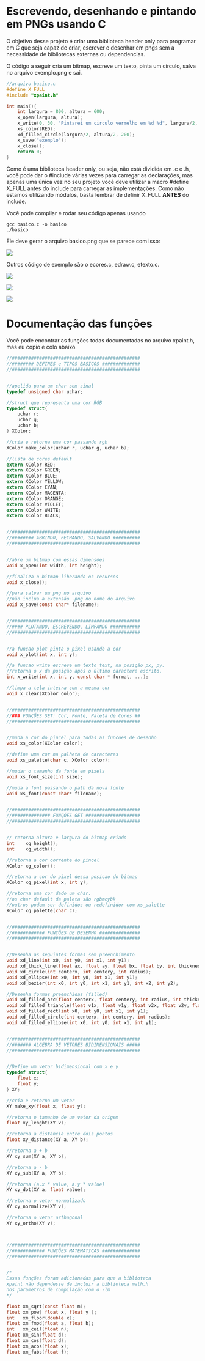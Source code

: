 
# Escrevendo, desenhando e pintando em PNGs usando C

O objetivo desse projeto é criar uma biblioteca header only para programar em C que seja capaz de criar, escrever e desenhar em pngs sem a necessidade de bibliotecas externas ou dependencias.

O código a seguir cria um bitmap, escreve um texto, pinta um círculo, salva no arquivo exemplo.png e sai.

```c
//arquivo basico.c
#define X_FULL
#include "xpaint.h"

int main(){
    int largura = 800, altura = 600;
    x_open(largura, altura);
    x_write(0, 30, "Pintarei um circulo vermelho em %d %d", largura/2, altura/2);
    xs_color(RED);
    xd_filled_circle(largura/2, altura/2, 200);
    x_save("exemplo");
    x_close();
    return 0;
}
```

Como é uma biblioteca header only, ou seja, não está dividida em .c e .h, você pode dar o #include várias vezes para carregar as declarações, mas apenas uma única vez no seu projeto você deve utilizar a macro #define X_FULL antes do include para carregar as implementações. Como não estamos utilizando módulos, basta lembrar de definir X_FULL **ANTES** do include.

Você pode compilar e rodar seu código apenas usando

```
gcc basico.c -o basico
./basico
```

Ele deve gerar o arquivo basico.png que se parece com isso:

![](exemplo.png)

Outros código de exemplo são o ecores.c, edraw.c, etexto.c.

![](figuras/ecores.png)

![](figuras/etexto.png)

![](figuras/edraw.png)


# Documentação das funções

Você pode encontrar as funções todas documentadas no arquivo xpaint.h, mas eu copio e colo abaixo.

```c
//###############################################
//######## DEFINES e TIPOS BASICOS ##############
//###############################################


//apelido para um char sem sinal
typedef unsigned char uchar;

//struct que representa uma cor RGB
typedef struct{
    uchar r;
    uchar g;
    uchar b;
} XColor;

//cria e retorna uma cor passando rgb
XColor make_color(uchar r, uchar g, uchar b);

//lista de cores default
extern XColor RED;
extern XColor GREEN;
extern XColor BLUE;
extern XColor YELLOW;
extern XColor CYAN;
extern XColor MAGENTA;
extern XColor ORANGE;
extern XColor VIOLET;
extern XColor WHITE;
extern XColor BLACK;


//###############################################
//######## ABRINDO, FECHANDO, SALVANDO ##########
//###############################################


//abre um bitmap com essas dimensões
void x_open(int width, int height);

//finaliza o bitmap liberando os recursos
void x_close();

//para salvar um png no arquivo
//não inclua a extensão .png no nome do arquivo
void x_save(const char* filename);


//###############################################
//#### PLOTANDO, ESCREVENDO, LIMPANDO ###########
//###############################################


//a funcao plot pinta o pixel usando a cor
void x_plot(int x, int y);

//a funcao write escreve um texto text, na posição px, py.
//retorna o x da posição após o último caractere escrito.
int x_write(int x, int y, const char * format, ...);

//limpa a tela inteira com a mesma cor
void x_clear(XColor color);


//###############################################
//### FUNÇÕES SET: Cor, Fonte, Paleta de Cores ##
//###############################################


//muda a cor do pincel para todas as funcoes de desenho
void xs_color(XColor color);

//define uma cor na palheta de caracteres
void xs_palette(char c, XColor color);

//mudar o tamanho da fonte em pixels
void xs_font_size(int size);

//muda a font passando o path da nova fonte
void xs_font(const char* filename);


//###############################################
//############## FUNÇÕES GET ####################
//###############################################


// retorna altura e largura do bitmap criado
int    xg_height();
int    xg_width();

//retorna a cor corrente do pincel
XColor xg_color();

//retorna a cor do pixel dessa posicao do bitmap
XColor xg_pixel(int x, int y);

//retorna uma cor dado um char. 
//os char default da paleta são rgbmcybk
//outros podem ser definidos ou redefinidor com xs_palette
XColor xg_palette(char c);


//###############################################
//############ FUNÇÕES DE DESENHO ###############
//###############################################


//Desenha as seguintes formas sem preenchimento
void xd_line(int x0, int y0, int x1, int y1);
void xd_thick_line(float ax, float ay, float bx, float by, int thickness);
void xd_circle(int centerx, int centery, int radius);
void xd_ellipse(int x0, int y0, int x1, int y1);
void xd_bezier(int x0, int y0, int x1, int y1, int x2, int y2);

//Desenha formas preenchidas (filled)
void xd_filled_arc(float centerx, float centery, int radius, int thickness, int degrees_begin, int degrees_end);
void xd_filled_triangle(float v1x, float v1y, float v2x, float v2y, float v3x, float v3y);
void xd_filled_rect(int x0, int y0, int x1, int y1);
void xd_filled_circle(int centerx, int centery, int radius);
void xd_filled_ellipse(int x0, int y0, int x1, int y1);


//###############################################
//####### ALGEBRA DE VETORES BIDIMENSIONAIS #####
//###############################################


//Define um vetor bidimensional com x e y
typedef struct{
    float x;
    float y;
} XY;

//cria e retorna um vetor
XY make_xy(float x, float y);

//retorna o tamanho de um vetor da origem
float xy_lenght(XY v);

//retorna a distancia entre dois pontos
float xy_distance(XY a, XY b);

//retorna a + b
XY xy_sum(XY a, XY b);

//retorna a - b
XY xy_sub(XY a, XY b);

//retorna (a.x * value, a.y * value)
XY xy_dot(XY a, float value);

//retorna o vetor normalizado
XY xy_normalize(XY v);

//retorna o vetor orthogonal
XY xy_ortho(XY v);



//###############################################
//############ FUNÇÕES MATEMATICAS ##############
//###############################################


/*
Essas funções foram adicionadas para que a biblioteca
xpaint não dependesse de incluir a biblioteca math.h
nos parametros de compilação com o -lm 
*/

float xm_sqrt(const float m);
float xm_pow( float x, float y );
int   xm_floor(double x);
float xm_fmod(float a, float b);
int   xm_ceil(float n);
float xm_sin(float d);
float xm_cos(float d);
float xm_acos(float x);
float xm_fabs(float f);

```
